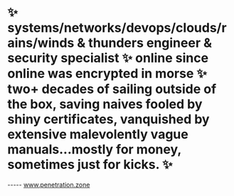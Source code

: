 # ✨ systems/networks/devops/clouds/rains/winds & thunders engineer & security specialist ✨ online since online was encrypted in morse ✨ two+ decades of sailing  outside of the box, saving naives fooled by shiny certificates, vanquished by extensive malevolently vague manuals...mostly for money, sometimes just for kicks. ✨

----- www.penetration.zone 





